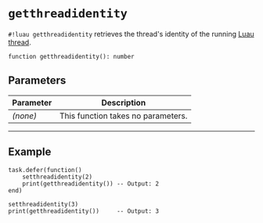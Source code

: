 # `getthreadidentity`

`#!luau getthreadidentity` retrieves the thread's identity of the running [Luau thread](https://create.roblox.com/docs/reference/engine/libraries/coroutine#running).


```luau
function getthreadidentity(): number
```

## Parameters

| Parameter  | Description                        |
|------------|------------------------------------|
| *(none)*   | This function takes no parameters. |

---

## Example

```luau title="Checking thread identity across defer" linenums="1"
task.defer(function()
    setthreadidentity(2)
    print(getthreadidentity()) -- Output: 2
end)

setthreadidentity(3)
print(getthreadidentity())     -- Output: 3
```
